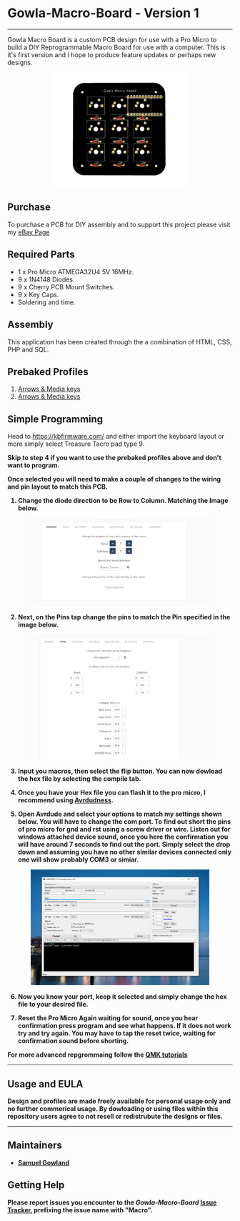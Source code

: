 # Gowla-Macro-Board - Version 1
---

Gowla Macro Board is a custom PCB design for use with a Pro Micro to build a DIY Reprogrammable Macro Board for use with a computer. This is it's first version and I hope to produce feature updates or perhaps new designs. 

<p align="center">
  <img src="/Images/render.PNG" width="300">
</p>


## Purchase

To purchase a PCB for DIY assembly and to support this project please visit my [eBay Page](https://www.ebay.co.uk/itm/164268389351)


## Required Parts

- 1 x Pro Micro ATMEGA32U4 5V 16MHz.
- 9 x 1N4148 Diodes.
- 9 x Cherry PCB Mount Switches.
- 9 x Key Caps.
- Soldering and time. 


## Assembly

This application has been created through the a combination of HTML, CSS, PHP and SQL.

## Prebaked Profiles

 1. <a href='Hex Profiles/gowla_arrows_media.hex'> Arrows & Media keys </a><br>
 2. <a href='Hex Profiles/gowla_arrows_media.hex'> Arrows & Media keys </a><br>

## Simple Programming

Head to https://kbfirmware.com/ and either import the keyboard layout or more simply select Treasure Tacro pad type 9. 

<b> Skip to step 4 if you want to use the prebaked profiles above and don't want to program. <b>

Once selected you will need to make a couple of changes to the wiring and pin layout to match this PCB. 

1. Change the diode direction to be Row to Column. Matching the Image below.  

<p align="center">
  <img src="/Images/wiring.PNG" width="400">
</p>

2. Next, on the Pins tap change the pins to match the Pin specified in the image below. 

<p align="center">
  <img src="/Images/pins.PNG" width="400">
</p>

3. Input you macros, then select the flip button. You can now dowload the hex file by selecting the compile tab. 

4. Once you have your Hex file you can flash it to the pro micro, I recommend using [Avrdudness](https://blog.zakkemble.net/avrdudess-a-gui-for-avrdude/). 

5. Open Avrdude and select your options to match my settings shown below. You will have to change the com port. To find out short the pins of pro micro for gnd and rst using a screw driver or wire. Listen out for windows attached device sound, once you here the confirmation you will have around 7 seconds to find out the port. Simply select the drop down and assuming you have no other similar devices connected only one will show probably COM3 or simiar. 

<p align="center">
  <img src="/Images/avr.PNG" width="400">
</p>

6. Now you know your port, keep it selected and simply change the hex file to your desired file. 

7. Reset the Pro Micro Again waiting for sound, once you hear confirmation press program and see what happens. If it does not work try and try again. You may have to tap the reset twice, waiting for confirmation sound before shorting. 

For more advanced repgrommaing follow the [QMK tutorials](https://beta.docs.qmk.fm/tutorial)

---

## Usage and EULA 

Design and profiles are made freely available for personal usage only and no further commerical usage. By dowloading or using files within this repository users agree to not resell or redistrubute the designs or files. 

---

## Maintainers

* [Samuel Gowland](https://github.com/SamGowland)

## Getting Help

Please report issues you encounter to the
*Gowla-Macro-Board*
[Issue Tracker](https://github.com/SamGowland/Gowla-Macro-Board/issues), prefixing the
issue name with "Macro".
